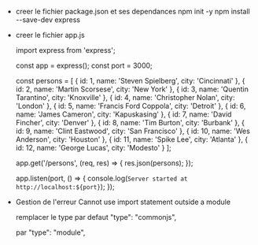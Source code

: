 
- creer le fichier package.json et ses dependances
  npm init -y
  npm install --save-dev express


- creer le fichier app.js

  import express from 'express';

  const app = express();
  const port = 3000;

  const persons = [
    { id: 1, name: 'Steven Spielberg', city: 'Cincinnati' },
    { id: 2, name: 'Martin Scorsese', city: 'New York' },
    { id: 3, name: 'Quentin Tarantino', city: 'Knoxville' },
    { id: 4, name: 'Christopher Nolan', city: 'London' },
    { id: 5, name: 'Francis Ford Coppola', city: 'Detroit' },
    { id: 6, name: 'James Cameron', city: 'Kapuskasing' },
    { id: 7, name: 'David Fincher', city: 'Denver' },
    { id: 8, name: 'Tim Burton', city: 'Burbank' },
    { id: 9, name: 'Clint Eastwood', city: 'San Francisco' },
    { id: 10, name: 'Wes Anderson', city: 'Houston' },
    { id: 11, name: 'Spike Lee', city: 'Atlanta' },
    { id: 12, name: 'George Lucas', city: 'Modesto' }
  ];

  app.get('/persons', (req, res) => {
    res.json(persons);
  });

  app.listen(port, () => {
    console.log(`Server started at http://localhost:${port}`);
  });


- Gestion de l'erreur
  Cannot use import statement outside a module  

  remplacer le type par defaut
    "type": "commonjs",

  par
    "type": "module",


